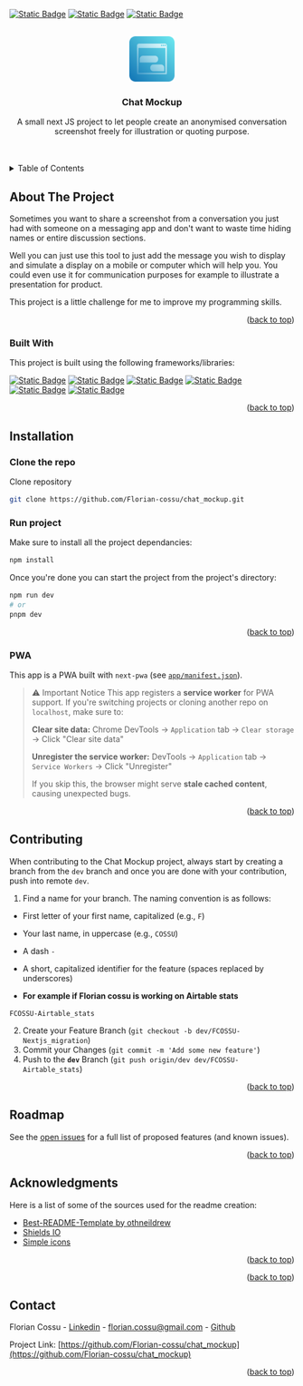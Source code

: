 <a id="readme-top"></a>

<!-- PROJECT SHIELDS -->

[![Static Badge](https://img.shields.io/badge/CONTRIBUTORS-1-blue)](https://github.com/Florian-cossu/chat_mockup/graphs/contributors)
[![Static Badge](https://img.shields.io/badge/VERSION-2.0-teal)](#)
[![Static Badge](https://img.shields.io/badge/OWNER-Florian%20Cossu-38bdf8)](https://github.com/Florian-cossu)

<!-- PROJECT LOGO -->
<br />
<div align="center">
  <a href="#">
    <img src="public/icons/icon-any.svg" alt="Logo" width="80" height="80">
  </a>

  <h3 align="center">Chat Mockup</h3>

  <p align="center">
    A small next JS project to let people create an anonymised conversation screenshot freely for illustration or quoting purpose.
  </p>
  <br/>
</div>

<br/>

<!-- TABLE OF CONTENTS -->
<details>
  <summary>Table of Contents</summary>

- [About The Project](#about-the-project)
  - [Built With](#built-with)
- [Installation](#installation)
  - [Clone the repo](#clone-the-repo)
  - [Run project](#run-project)
  - [PWA](#pwa)
- [Contributing](#contributing)
- [Roadmap](#roadmap)
- [Acknowledgments](#acknowledgments)
- [Contact](#contact)
</details>

<!-- ABOUT THE PROJECT -->

## About The Project

<!-- ![image](public/imgs/product_screenshot.png) -->

Sometimes you want to share a screenshot from a conversation you just had with someone on a messaging app and don't want to waste time hiding names or entire discussion sections.

Well you can just use this tool to just add the message you wish to display and simulate a display on a mobile or computer which will help you. You could even use it for communication purposes for example to illustrate a presentation for product.

This project is a little challenge for me to improve my programming skills.

<p align="right">(<a href="#readme-top">back to top</a>)</p>

### Built With

This project is built using the following frameworks/libraries:

[![Static Badge](https://img.shields.io/badge/Tailwind-06B6D4?logo=tailwindcss&logoColor=white)](https://tailwindcss.com/)
[![Static Badge](https://img.shields.io/badge/Next%20JS-000000?logo=nextdotjs)](https://nextjs.org/)
[![Static Badge](https://img.shields.io/badge/React-61DAFB?logo=react&logoColor=black)](https://fr.react.dev/)
[![Static Badge](https://img.shields.io/badge/Shadcn%2FUI-black?logo=shadcnui&logoColor=white)](https://ui.shadcn.com/)
[![Static Badge](https://img.shields.io/badge/Lucide-F56565?logo=lucide&logoColor=white)](https://lucide.dev/icons/)
[![Static Badge](https://img.shields.io/badge/Google%20material%20font-4285F4?logo=googlefonts&logoColor=white)](https://fonts.google.com/icons?icon.size=24&icon.color=%235f6368&icon.query=date&icon.set=Material+Symbols&icon.style=Outlined)

<p align="right">(<a href="#readme-top">back to top</a>)</p>

<!-- INSTALLATION -->

## Installation

### Clone the repo

Clone repository

```bash
git clone https://github.com/Florian-cossu/chat_mockup.git
```

### Run project

Make sure to install all the project dependancies:

```bash
npm install
```

Once you're done you can start the project from the project's directory:

```bash
npm run dev
# or
pnpm dev
```

<p align="right">(<a href="#readme-top">back to top</a>)</p>

<!-- PWA SECTION -->

### PWA

This app is a PWA built with `next-pwa` (see [`app/manifest.json`](app/manifest.json)).

> ⚠️ Important Notice
> This app registers a **service worker** for PWA support. If you're switching projects or cloning
> another repo on `localhost`, make sure to:
>
> **Clear site data:**
> Chrome DevTools → `Application` tab → `Clear storage` → Click "Clear site data"
>
> **Unregister the service worker:**
> DevTools → `Application` tab → `Service Workers` → Click "Unregister"
>
> If you skip this, the browser might serve **stale cached content**, causing unexpected bugs.

<p align="right">(<a href="#readme-top">back to top</a>)</p>

<!-- CONTRIBUTING -->

## Contributing

When contributing to the Chat Mockup project, always start by creating a branch from the `dev` branch and once you are done with your contribution, push into remote `dev`.

1. Find a name for your branch. The naming convention is as follows:

- First letter of your first name, capitalized (e.g., `F`)

- Your last name, in uppercase (e.g., `COSSU`)

- A dash `-`

- A short, capitalized identifier for the feature (spaces replaced by underscores)

- **For example if Florian cossu is working on Airtable stats**

```
FCOSSU-Airtable_stats
```

2. Create your Feature Branch (`git checkout -b dev/FCOSSU-Nextjs_migration`)
3. Commit your Changes (`git commit -m 'Add some new feature'`)
4. Push to the **`dev`** Branch (`git push origin/dev dev/FCOSSU-Airtable_stats`)

<p align="right">(<a href="#readme-top">back to top</a>)</p>

<!-- ROADMAP -->

## Roadmap

See the [open issues](https://github.com/Florian-cossu/chat_mockup/issues) for a full list of proposed features (and known issues).

<p align="right">(<a href="#readme-top">back to top</a>)</p>

<!-- ACKNOWLEDGMENTS -->

## Acknowledgments

Here is a list of some of the sources used for the readme creation:

- [Best-README-Template by othneildrew](https://github.com/othneildrew/Best-README-Template)
- [Shields IO](https://shields.io/badges/static-badge)
- [Simple icons](https://simpleicons.org/)

<p align="right">(<a href="#readme-top">back to top</a>)</p>

<p align="right">(<a href="#readme-top">back to top</a>)</p>

<!-- CONTACT -->

## Contact

Florian Cossu - [Linkedin](https://www.linkedin.com/in/florian-cossu/) - florian.cossu@gmail.com - [Github](https://github.com/Florian-cossu)

Project Link: [https://github.com/Florian-cossu/chat_mockup](https://github.com/Florian-cossu/chat_mockup)

<p align="right">(<a href="#readme-top">back to top</a>)</p>
